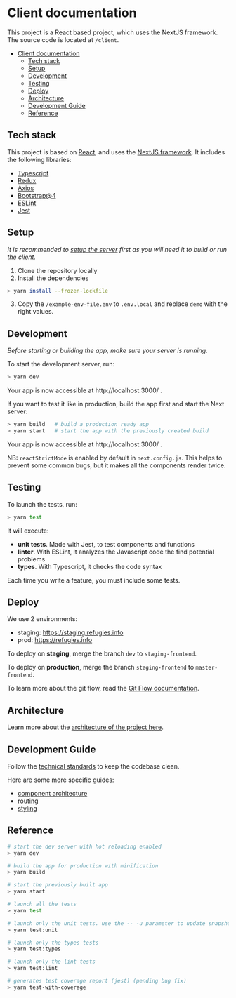 # Client documentation

This project is a React based project, which uses the NextJS framework.
The source code is located at `/client`.

- [Client documentation](#client-documentation)
  - [Tech stack](#tech-stack)
  - [Setup](#setup)
  - [Development](#development)
  - [Testing](#testing)
  - [Deploy](#deploy)
  - [Architecture](#architecture)
  - [Development Guide](#development-guide)
  - [Reference](#reference)

## Tech stack

This project is based on [React](https://reactjs.org/), and uses the [NextJS framework](https://nextjs.org/).
It includes the following libraries:

- [Typescript](https://www.typescriptlang.org/)
- [Redux](https://redux.js.org/)
- [Axios](https://github.com/axios/axios)
- [Bootstrap@4](https://getbootstrap.com/docs/4.0/getting-started/introduction/)
- [ESLint](https://eslint.org/)
- [Jest](https://jestjs.io/)

## Setup

_It is recommended to [setup the server](../server/) first as you will need it to build or run the client._

1. Clone the repository locally
2. Install the dependencies

```bash
> yarn install --frozen-lockfile
```

3. Copy the `/example-env-file.env` to `.env.local` and replace `demo` with the right values.

## Development

_Before starting or building the app, make sure your server is running._

To start the development server, run:

```bash
> yarn dev
```

Your app is now accessible at http://localhost:3000/ .

If you want to test it like in production, build the app first and start the Next server:

```bash
> yarn build   # build a production ready app
> yarn start   # start the app with the previously created build
```

Your app is now accessible at http://localhost:3000/ .

NB: `reactStrictMode` is enabled by default in `next.config.js`. This helps to prevent some common bugs, but it makes all the components render twice.

## Testing

To launch the tests, run:

```bash
> yarn test
```

It will execute:

- **unit tests**. Made with Jest, to test components and functions
- **linter**. With ESLint, it analyzes the Javascript code the find potential problems
- **types**. With Typescript, it checks the code syntax

Each time you write a feature, you must include some tests.

## Deploy

We use 2 environments:

- staging: https://staging.refugies.info
- prod: https://refugies.info

To deploy on **staging**, merge the branch `dev` to `staging-frontend`.

To deploy on **production**, merge the branch `staging-frontend` to `master-frontend`.

To learn more about the git flow, read the [Git Flow documentation](../README.md#git-flow).

## Architecture

Learn more about the [architecture of the project here](architecture.md).

## Development Guide

Follow the [technical standards](general.md) to keep the codebase clean.

Here are some more specific guides:

- [component architecture](component-architecture.md)
- [routing](routing.md)
- [styling](styling.md)

## Reference

```bash
# start the dev server with hot reloading enabled
> yarn dev

# build the app for production with minification
> yarn build

# start the previously built app
> yarn start

# launch all the tests
> yarn test

# launch only the unit tests. use the -- -u parameter to update snapshots
> yarn test:unit

# launch only the types tests
> yarn test:types

# launch only the lint tests
> yarn test:lint

# generates test coverage report (jest) (pending bug fix)
> yarn test-with-coverage
```

